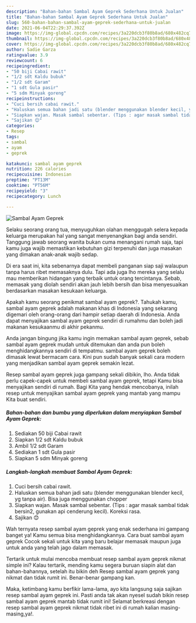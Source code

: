 ```yaml
---
description: "Bahan-bahan Sambal Ayam Geprek Sederhana Untuk Jualan"
title: "Bahan-bahan Sambal Ayam Geprek Sederhana Untuk Jualan"
slug: 560-bahan-bahan-sambal-ayam-geprek-sederhana-untuk-jualan
date: 2021-06-04T22:29:37.392Z
image: https://img-global.cpcdn.com/recipes/3a220dcb3f80b8ad/680x482cq70/sambal-ayam-geprek-foto-resep-utama.jpg
thumbnail: https://img-global.cpcdn.com/recipes/3a220dcb3f80b8ad/680x482cq70/sambal-ayam-geprek-foto-resep-utama.jpg
cover: https://img-global.cpcdn.com/recipes/3a220dcb3f80b8ad/680x482cq70/sambal-ayam-geprek-foto-resep-utama.jpg
author: Sadie Garza
ratingvalue: 3.9
reviewcount: 6
recipeingredient:
- "50 biji Cabai rawit"
- "1/2 sdt Kaldu bubuk"
- "1/2 sdt Garam"
- "1 sdt Gula pasir"
- "5 sdm Minyak goreng"
recipeinstructions:
- "Cuci bersih cabai rawit."
- "Haluskan semua bahan jadi satu (blender menggunakan blender kecil, yg tanpa air). Bisa juga menggunakan chopper"
- "Siapkan wajan. Masak sambal sebentar. (Tips : agar masak sambal tidak bersin2, gunakan api cenderung kecil). Koreksi rasa."
- "Sajikan 😊"
categories:
- Resep
tags:
- sambal
- ayam
- geprek

katakunci: sambal ayam geprek 
nutrition: 226 calories
recipecuisine: Indonesian
preptime: "PT13M"
cooktime: "PT56M"
recipeyield: "3"
recipecategory: Lunch

---
```



![Sambal Ayam Geprek](https://img-global.cpcdn.com/recipes/3a220dcb3f80b8ad/680x482cq70/sambal-ayam-geprek-foto-resep-utama.jpg)

Selaku seorang orang tua, menyuguhkan olahan menggugah selera kepada keluarga merupakan hal yang sangat menyenangkan bagi anda sendiri. Tanggung jawab seorang  wanita bukan cuma menangani rumah saja, tapi kamu juga wajib memastikan kebutuhan gizi terpenuhi dan juga masakan yang dimakan anak-anak wajib sedap.

Di era  saat ini, kita sebenarnya dapat membeli panganan siap saji walaupun tanpa harus ribet memasaknya dulu. Tapi ada juga lho mereka yang selalu mau memberikan hidangan yang terbaik untuk orang tercintanya. Sebab, memasak yang diolah sendiri akan jauh lebih bersih dan bisa menyesuaikan berdasarkan masakan kesukaan keluarga. 



Apakah kamu seorang penikmat sambal ayam geprek?. Tahukah kamu, sambal ayam geprek adalah makanan khas di Indonesia yang sekarang digemari oleh orang-orang dari hampir setiap daerah di Indonesia. Anda dapat menyajikan sambal ayam geprek sendiri di rumahmu dan boleh jadi makanan kesukaanmu di akhir pekanmu.

Anda jangan bingung jika kamu ingin memakan sambal ayam geprek, sebab sambal ayam geprek mudah untuk ditemukan dan anda pun boleh menghidangkannya sendiri di tempatmu. sambal ayam geprek boleh dimasak lewat bermacam cara. Kini pun sudah banyak sekali cara modern yang menjadikan sambal ayam geprek semakin lezat.

Resep sambal ayam geprek juga gampang sekali dibikin, lho. Anda tidak perlu capek-capek untuk membeli sambal ayam geprek, tetapi Kamu bisa menyajikan sendiri di rumah. Bagi Kita yang hendak mencobanya, inilah resep untuk menyajikan sambal ayam geprek yang mantab yang mampu Kita buat sendiri.

<!--inarticleads1-->

##### Bahan-bahan dan bumbu yang diperlukan dalam menyiapkan Sambal Ayam Geprek:

1. Sediakan 50 biji Cabai rawit
1. Siapkan 1/2 sdt Kaldu bubuk
1. Ambil 1/2 sdt Garam
1. Sediakan 1 sdt Gula pasir
1. Siapkan 5 sdm Minyak goreng




<!--inarticleads2-->

##### Langkah-langkah membuat Sambal Ayam Geprek:

1. Cuci bersih cabai rawit.
1. Haluskan semua bahan jadi satu (blender menggunakan blender kecil, yg tanpa air). Bisa juga menggunakan chopper
1. Siapkan wajan. Masak sambal sebentar. (Tips : agar masak sambal tidak bersin2, gunakan api cenderung kecil). Koreksi rasa.
1. Sajikan 😊




Wah ternyata resep sambal ayam geprek yang enak sederhana ini gampang banget ya! Kamu semua bisa menghidangkannya. Cara buat sambal ayam geprek Cocok sekali untuk kita yang baru belajar memasak maupun juga untuk anda yang telah jago dalam memasak.

Tertarik untuk mulai mencoba membuat resep sambal ayam geprek nikmat simple ini? Kalau tertarik, mending kamu segera buruan siapin alat dan bahan-bahannya, setelah itu bikin deh Resep sambal ayam geprek yang nikmat dan tidak rumit ini. Benar-benar gampang kan. 

Maka, ketimbang kamu berfikir lama-lama, ayo kita langsung saja sajikan resep sambal ayam geprek ini. Pasti anda tak akan nyesel sudah bikin resep sambal ayam geprek mantab tidak rumit ini! Selamat berkreasi dengan resep sambal ayam geprek nikmat tidak ribet ini di rumah kalian masing-masing,ya!.

